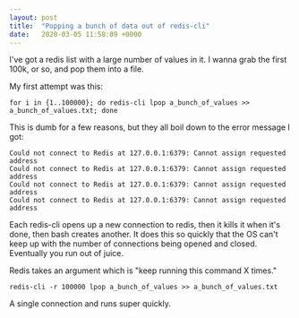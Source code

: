 ```yaml
---
layout: post
title:  "Popping a bunch of data out of redis-cli"
date:   2020-03-05 11:58:09 +0000
---
```


I've got a redis list with a large number of values in it. I wanna grab the first 100k, or so, and pop them into a file.

My first attempt was this:

```
for i in {1..100000}; do redis-cli lpop a_bunch_of_values >> a_bunch_of_values.txt; done
```

This is dumb for a few reasons, but they all boil down to the error message I got:

```
Could not connect to Redis at 127.0.0.1:6379: Cannot assign requested address
Could not connect to Redis at 127.0.0.1:6379: Cannot assign requested address
Could not connect to Redis at 127.0.0.1:6379: Cannot assign requested address
Could not connect to Redis at 127.0.0.1:6379: Cannot assign requested address
```

Each redis-cli opens up a new connection to redis, then it kills it when it's done, then bash creates another. It does this so quickly that the OS can't keep up with the number of connections being opened and closed. Eventually you run out of juice.

Redis takes an argument which is "keep running this command X times."

```
redis-cli -r 100000 lpop a_bunch_of_values >> a_bunch_of_values.txt
```

A single connection and runs super quickly.
